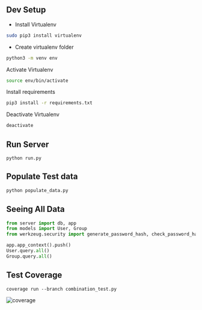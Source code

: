 ## Dev Setup
 - Install Virtualenv
 ```bash
 sudo pip3 install virtualenv
 ```
 - Create virtualenv folder
 ```bash
python3 -m venv env
 ```
 Activate Virtualenv
 ```bash
 source env/bin/activate
 ```
 Install requirements
 ```bash
 pip3 install -r requirements.txt
 ```
 Deactivate Virtualenv
 ```bash
deactivate
```
## Run Server
```shell
python run.py
```
## Populate Test data
```bash
python populate_data.py
```
## Seeing All Data
```python
from server import db, app
from models import User, Group
from werkzeug.security import generate_password_hash, check_password_hash

app.app_context().push()
User.query.all()
Group.query.all()
```
## Test Coverage
```shell
coverage run --branch combination_test.py
```
![coverage](https://user-images.githubusercontent.com/56054533/116767431-b2fdef00-a9f5-11eb-8b75-b9ac3b20998a.PNG)

